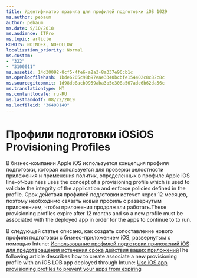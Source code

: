 ```yaml
---
title: Идентификатор правила для профилей подготовки iOS 1029
ms.author: pebaum
author: pebaum
ms.date: 9/10/2018
ms.audience: ITPro
ms.topic: article
ROBOTS: NOINDEX, NOFOLLOW
localization_priority: Normal
ms.custom:
- "322"
- "3100011"
ms.assetid: 14d30092-8cf5-4fe6-a2a3-8a337e96cb1c
ms.openlocfilehash: 1bde6205c98b97eae3340bcbfe154402c8c82c8c
ms.sourcegitcommit: 1d98db8acb9959aba3b5e308a567ade6b62da56c
ms.translationtype: MT
ms.contentlocale: ru-RU
ms.lasthandoff: 08/22/2019
ms.locfileid: "36498140"
---
```

# <a name="ios-provisioning-profiles"></a><span data-ttu-id="cb00f-102">Профили подготовки iOS</span><span class="sxs-lookup"><span data-stu-id="cb00f-102">iOS Provisioning Profiles</span></span>

<span data-ttu-id="cb00f-103">В бизнес-компании Apple iOS используется концепция профиля подготовки, которая используется для проверки целостности приложения и применения политик, определенных в профиле.</span><span class="sxs-lookup"><span data-stu-id="cb00f-103">Apple iOS line-of-business uses the concept of a provisioning profile which is used to validate the integrity of the application and enforce policies defined in the profile.</span></span> <span data-ttu-id="cb00f-104">Срок действия профилей подготовки истечет через 12 месяцев, поэтому необходимо связать новый профиль с развернутым приложением, чтобы приложения продолжали работать.</span><span class="sxs-lookup"><span data-stu-id="cb00f-104">These provisioning profiles expire after 12 months and so a new profile must be associated with the deployed app in order for the apps to continue to to run.</span></span>
  
<span data-ttu-id="cb00f-105">В следующей статье описано, как создать сопоставление нового профиля подготовки с бизнес-приложением iOS, развернутым с помощью Intune: [Использование профилей подготовки приложений iOS для предотвращения истечения срока действия ваших приложений](https://docs.microsoft.com/intune/app-provisioning-profile-ios)</span><span class="sxs-lookup"><span data-stu-id="cb00f-105">The following article describes how to create associate a new provisioning profile with an iOS LOB app deployed through Intune: [Use iOS app provisioning profiles to prevent your apps from expiring](https://docs.microsoft.com/intune/app-provisioning-profile-ios)</span></span>
  